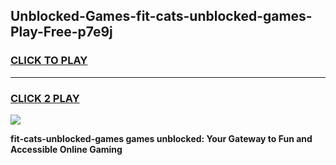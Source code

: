 
## Unblocked-Games-fit-cats-unblocked-games-Play-Free-p7e9j
<h3>
<a href="https://premium76.site?title=fit-cats-unblocked-games&ref=17A">CLICK TO PLAY</a></h3>
<hr>

<h3>
<a href="https://premium76.site?title=fit-cats-unblocked-games&ref=17A">CLICK 2 PLAY</a>
  
</h3>

<a href="https://premium76.site?title=fit-cats-unblocked-games&ref=17A"><img src="https://clearcache.store/games.png"></a>


**fit-cats-unblocked-games games unblocked: Your Gateway to Fun and Accessible Online Gaming**
